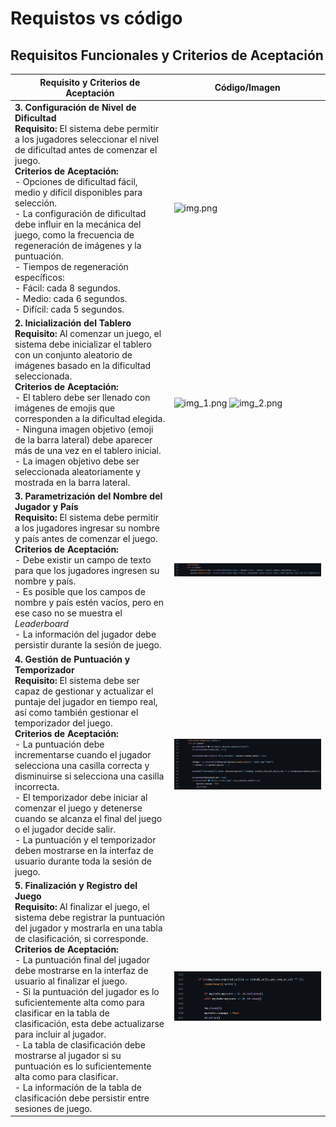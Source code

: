 # Requistos vs código
## Requisitos Funcionales y Criterios de Aceptación

| Requisito y Criterios de Aceptación                                   | Código/Imagen                         |
|-----------------------------------------------------------------------|---------------------------------------|
| **3. Configuración de Nivel de Dificultad**<br>**Requisito:** El sistema debe permitir a los jugadores seleccionar el nivel de dificultad antes de comenzar el juego.<br>**Criterios de Aceptación:**<br>- Opciones de dificultad fácil, medio y difícil disponibles para selección.<br>- La configuración de dificultad debe influir en la mecánica del juego, como la frecuencia de regeneración de imágenes y la puntuación.<br>- Tiempos de regeneración específicos:<br>  - Fácil: cada 8 segundos.<br>  - Medio: cada 6 segundos.<br>  - Difícil: cada 5 segundos. | ![img.png](img/img.png)                   |
| **2. Inicialización del Tablero**<br>**Requisito:** Al comenzar un juego, el sistema debe inicializar el tablero con un conjunto aleatorio de imágenes basado en la dificultad seleccionada.<br>**Criterios de Aceptación:**<br>- El tablero debe ser llenado con imágenes de emojis que corresponden a la dificultad elegida.<br>- Ninguna imagen objetivo (emoji de la barra lateral) debe aparecer más de una vez en el tablero inicial.<br>- La imagen objetivo debe ser seleccionada aleatoriamente y mostrada en la barra lateral. | ![img_1.png](img/img_1.png)  ![img_2.png](img/img_2.png)             |
| **3. Parametrización del Nombre del Jugador y País**<br>**Requisito:** El sistema debe permitir a los jugadores ingresar su nombre y país antes de comenzar el juego.<br>**Criterios de Aceptación:**<br>- Debe existir un campo de texto para que los jugadores ingresen su nombre y país.<br>- Es posible que los campos de nombre y país estén vacíos, pero en ese caso no se muestra el _Leaderboard_<br>- La información del jugador debe persistir durante la sesión de juego. | ![img_3.png](img/img_3.png)            |
| **4. Gestión de Puntuación y Temporizador**<br>**Requisito:** El sistema debe ser capaz de gestionar y actualizar el puntaje del jugador en tiempo real, así como también gestionar el temporizador del juego.<br>**Criterios de Aceptación:**<br>- La puntuación debe incrementarse cuando el jugador selecciona una casilla correcta y disminuirse si selecciona una casilla incorrecta.<br>- El temporizador debe iniciar al comenzar el juego y detenerse cuando se alcanza el final del juego o el jugador decide salir.<br>- La puntuación y el temporizador deben mostrarse en la interfaz de usuario durante toda la sesión de juego. | ![img_4.png](img/img_4.png)            |
| **5. Finalización y Registro del Juego**<br>**Requisito:** Al finalizar el juego, el sistema debe registrar la puntuación del jugador y mostrarla en una tabla de clasificación, si corresponde.<br>**Criterios de Aceptación:**<br>- La puntuación final del jugador debe mostrarse en la interfaz de usuario al finalizar el juego.<br>- Si la puntuación del jugador es lo suficientemente alta como para clasificar en la tabla de clasificación, esta debe actualizarse para incluir al jugador.<br>- La tabla de clasificación debe mostrarse al jugador si su puntuación es lo suficientemente alta como para clasificar.<br>- La información de la tabla de clasificación debe persistir entre sesiones de juego. | ![img_5.png](img/img_5.png)            |
